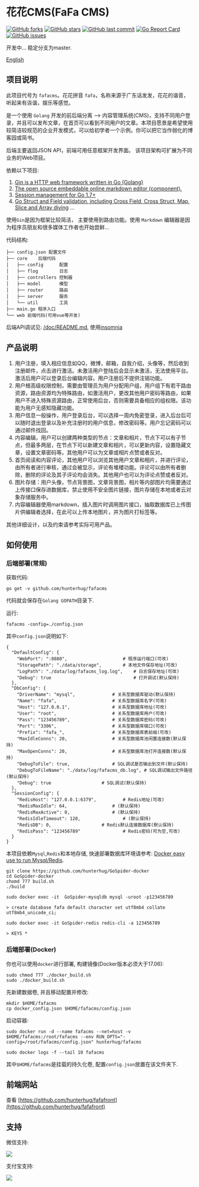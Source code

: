 # 花花CMS(FaFa CMS)

[![GitHub forks](https://img.shields.io/github/forks/hunterhug/fafacms.svg?style=social&label=Forks)](https://github.com/hunterhug/fafacms/network)
[![GitHub stars](https://img.shields.io/github/stars/hunterhug/fafacms.svg?style=social&label=Stars)](https://github.com/hunterhug/fafacms/stargazers)
[![GitHub last commit](https://img.shields.io/github/last-commit/hunterhug/fafacms.svg)](https://github.com/hunterhug/fafacms)
[![Go Report Card](https://goreportcard.com/badge/github.com/hunterhug/fafacms)](https://goreportcard.com/report/github.com/hunterhug/fafacms)
[![GitHub issues](https://img.shields.io/github/issues/hunterhug/fafacms.svg)](https://github.com/hunterhug/fafacms/issues)

开发中... 稳定分支为master. 

[English](/README_EN.md)

## 项目说明

此项目代号为 `fafacms`。花花拼音 `fafa`，名称来源于广东话发发，花花的谐音，听起来有诙谐，娱乐等感觉。

是一个使用 `Golang` 开发的前后端分离 --> 内容管理系统(CMS)，支持不同用户登录，并且可以发布文章，在首页可以看到不同用户的文章。本项目愿景是希望使用较简洁较规范的企业开发模式，可以给初学者一个示例。你可以把它当作弱化的博客园或简书。

后端主要返回JSON API，前端可用任意框架开发界面。 该项目架构可扩展为不同业务的Web项目。

依赖以下项目:

1. [Gin is a HTTP web framework written in Go (Golang)](https://github.com/gin-gonic/gin)
2. [The open source embeddable online markdown editor (component).](https://github.com/pandao/editor.md)
3. [Session management for Go 1.7+](https://github.com/alexedwards/scs)
4. [Go Struct and Field validation, including Cross Field, Cross Struct, Map, Slice and Array diving](https://github.com/go-playground/validator)
...

使用`Gin`是因为框架比较简洁， 主要使用到路由功能。使用 `Markdown` 编辑器是因为程序员朋友和很多媒体工作者也开始尝鲜...

代码结构:

```
├── config.json 配置文件
├── core    后端代码
│   ├── config      配置
│   ├── flog        日志
│   ├── controllers 控制器
│   ├── model       模型
│   ├── router      路由
│   ├── server      服务
│   └── util        工具
├── main.go 程序入口
└── web 前端代码(可用vue等开发)
```

后端API调试见: [/doc/README.md](/doc/README.md), 使用[insomnia](https://insomnia.rest/)

## 产品说明

1. 用户注册，填入相应信息如QQ，微博，邮箱，自我介绍，头像等，然后收到注册邮件，点击进行激活。未激活用户登陆后会显示未激活，无法使用平台。激活后用户可以登录后台编辑内容。用户注册后不提供注销功能。
2. 用户根高级权限控制，需要由管理员为用户分配用户组，用户组下有若干路由资源，路由资源均为特殊路由，如激活用户，更改其他用户密码等路由，如果用户不进入特殊资源路由，正常使用后台，否则需要具备相应的组权限。该功能为用户无感知隐藏功能。
3. 用户信息一般操作，用户登录后台，可以选择一周内免密登录，进入后台后可以随时退出登录以及补充注册时的用户信息，修改密码等。用户忘记密码可以通过邮件找回。
4. 内容编辑，用户可以创建两种类型的节点：文章和相片，节点下可以有子节点，但最多两层，在节点下可以新建文章和相片，可以更新内容，设置隐藏文章，设置文章密码等。其他用户可以为文章或相片点赞或者反对。
5. 首页阅读和内容评论，其他用户可以浏览其他用户文章和相片，并进行评论，由所有者进行审核，通过会被显示，评论有堆楼功能。评论可以由所有者删除，删除的评论及其子评论均会消失。其他用户也可以为评论点赞或者反对。
6. 图片存储：用户头像，节点背景图，文章背景图，相片等内部图片均需要通过上传接口保存进数据库，禁止使用不安全图片链接，图片存储在本地或者云对象存储服务中。
7. 内容编辑器使用markdown，插入图片时调用图片接口，抽取数据库已上传图片供编辑者选择，在此可以上传本地图片，并为图片打标签等。

其他详细设计，以及约束请参考实际可用产品。

## 如何使用

### 后端部署(常规)

获取代码:

```
go get -v github.com/hunterhug/fafacms
```

代码就会保存在`Golang GOPATH`目录下.

运行:

```
fafacms -config=./config.json
```

其中`config.json`说明如下:

```
{
  "DefaultConfig": {
    "WebPort": ":8080", 				    # 程序运行端口(可改)
    "StoragePath": "./data/storage",  		# 本地文件保存地址(可改)
    "LogPath": "./data/log/fafacms_log.log", 	# 日志保存地址(可改)
    "Debug": true   					        # 打开调试(默认保持)
  },
  "DbConfig": {
    "DriverName": "mysql",  			# 关系型数据库驱动(默认保持)
    "Name": "fafa", 					# 关系型数据库名字(可改)
    "Host": "127.0.0.1", 				# 关系型数据库地址(可改)
    "User": "root", 					# 关系型数据库用户(可改)
    "Pass": "123456789", 				# 关系型数据库密码(可改)
    "Port": "3306", 					# 关系型数据库端口(可改)
    "Prefix": "fafa_", 					# 关系型数据库表前缀(可改)
    "MaxIdleConns": 20, 				# 关系型数据库池闲置连接数(默认保持)
    "MaxOpenConns": 20, 				# 关系型数据库池打开连接数(默认保持)
    "DebugToFile": true, 				# SQL调试是否输出到文件(默认保持)
    "DebugToFileName": "./data/log/fafacms_db.log", # SQL调试输出文件路径(默认保持)
    "Debug": true 					# SQL调试(默认保持)
  },
  "SessionConfig": {
    "RedisHost": "127.0.0.1:6379", 			# Redis地址(可改)
    "RedisMaxIdle": 64, 				# (默认保持)
    "RedisMaxActive": 0, 				# (默认保持)
    "RedisIdleTimeout": 120, 				# (默认保持)
    "RedisDB": 0, 					# Redis默认连接数据库(默认保持)
    "RedisPass": "123456789"   				# Redis密码(可为空,可改)
  }
}
```

本项目依赖`Mysql`,`Redis`和本地存储, 快速部署数据库环境请参考: [Docker easy use to run  Mysql/Redis](https://github.com/hunterhug/GoSpider-docker).

```
git clone https://github.com/hunterhug/GoSpider-docker
cd GoSpider-docker
chomd 777 build.sh
./build

sudo docker exec -it  GoSpider-mysqldb mysql -uroot -p123456789

> create database fafa default character set utf8mb4 collate utf8mb4_unicode_ci;

sudo docker exec -it GoSpider-redis redis-cli -a 123456789

> KEYS *
```

### 后端部署(Docker)

你也可以使用`docker`进行部署, 构建镜像(Docker版本必须大于17.06):

```
sudo chmod 777 ./docker_build.sh
sudo ./docker_build.sh
````

先新建数据卷, 并且移动配置并修改:

```
mkdir $HOME/fafacms
cp docker_config.json $HOME/fafacms/config.json
```

启动容器:

```
sudo docker run -d --name fafacms --net=host -v $HOME/fafacms:/root/fafacms --env RUN_OPTS="-config=/root/fafacms/config.json" hunterhug/fafacms

sudo docker logs -f --tail 10 fafacms
```

其中`$HOME/fafacms`是挂载的持久化卷, 配置`config.json`放置在该文件夹下.

## 前端网站

查看 [https://github.com/hunterhug/fafafront](https://github.com/hunterhug/fafafront)

## 支持

微信支持:

![](/doc/support/weixin.jpg)

支付宝支持:

![](/doc/support/alipay.png)
